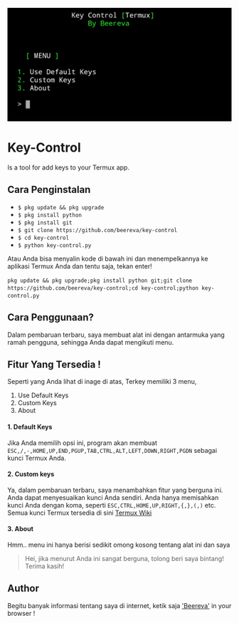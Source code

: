 ![Key Control Termux Key](key-control.jpg)

# Key-Control
Is a tool for add keys to your Termux app.

## Cara Penginstalan

* `$ pkg update && pkg upgrade`
* `$ pkg install python`
* `$ pkg install git`
* `$ git clone https://github.com/beereva/key-control`
* `$ cd key-control`
* `$ python key-control.py`


Atau Anda bisa menyalin kode di bawah ini dan menempelkannya ke aplikasi Termux Anda dan tentu saja, tekan enter!

```pkg update && pkg upgrade;pkg install python git;git clone https://github.com/beereva/key-control;cd key-control;python key-control.py```

## Cara Penggunaan?
Dalam pembaruan terbaru, saya membuat alat ini dengan antarmuka yang ramah pengguna, sehingga Anda dapat mengikuti menu.

## Fitur Yang Tersedia !
Seperti yang Anda lihat di inage di atas, Terkey memiliki 3 menu,
1. Use Default Keys
2. Custom Keys
3. About

#### 1. Default Keys
Jika Anda memilih opsi ini, program akan membuat
`ESC,/,-,HOME,UP,END,PGUP,TAB,CTRL,ALT,LEFT,DOWN,RIGHT,PGDN`
sebagai kunci Termux Anda.

#### 2. Custom keys
Ya, dalam pembaruan terbaru, saya menambahkan fitur yang berguna ini. Anda dapat menyesuaikan kunci Anda sendiri.
Anda hanya memisahkan kunci Anda dengan koma, seperti `ESC,CTRL,HOME,UP,RIGHT,{,},(,)` etc.
Semua kunci Termux tersedia di sini [Termux Wiki](https://wiki.termux.com/wiki/Touch_Keyboard)

#### 3. About
Hmm.. menu ini hanya berisi sedikit omong kosong tentang alat ini dan saya
> Hei, jika menurut Anda ini sangat berguna, tolong beri saya bintang!
> Terima kasih!

## Author
Begitu banyak informasi tentang saya di internet, ketik saja ['Beereva'](https://t.me/Beereva) in your browser !
